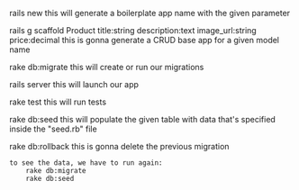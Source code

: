 rails new <name-of-the-app>
	this will generate a boilerplate app name with the given parameter

rails g scaffold Product title:string description:text image_url:string price:decimal
	this is gonna generate a CRUD base app for a given model name

rake db:migrate
	this will create or run our migrations

rails server
	this will launch our app

rake test
	this will run tests

rake db:seed
	this will populate the given table with data that's specified
	inside the "seed.rb" file

rake db:rollback
	this is gonna delete the previous migration

	to see the data, we have to run again:
		rake db:migrate
		rake db:seed


